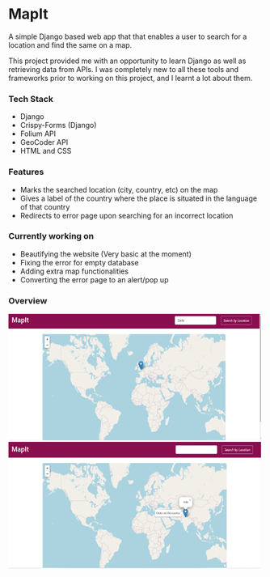 # MapIt

A simple Django based web app that  that enables a user to 
search for a location and find the same on a map.


This project provided me with an opportunity to learn Django as well as retrieving data from APIs.
I was completely new to all these tools and frameworks prior to working on this project, and I learnt a lot
about them.

### Tech Stack
- Django
- Crispy-Forms (Django)
- Folium API
- GeoCoder API
- HTML and CSS


### Features

- Marks the searched location (city, country, etc) on the map
- Gives a label of the country where the place is situated in the language of that country
- Redirects to error page upon searching for an incorrect location

### Currently working on

- Beautifying the website (Very basic at the moment)
- Fixing the error for empty database
- Adding extra map functionalities 
- Converting the error page to an alert/pop up

### Overview

<img src="/assets/Searching.png" alt="Searching for location" style="height: 250px; width:500px;"/>

<img src="/assets/SearchResult.png" alt="Search Result" style="height: 250px; width:500px;"/>


 
